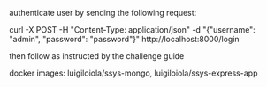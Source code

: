 authenticate user by sending the following request:

curl -X POST -H "Content-Type: application/json" -d "{\"username\": \"admin\", \"password\": \"password\"}" http://localhost:8000/login


  then follow as instructed by the challenge guide

docker images:
luigiloiola/ssys-mongo,
luigiloiola/ssys-express-app

